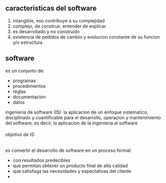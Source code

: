 ## caracteristicas del software

1. intangible, eso contribuye a su complejidad
2. complejo, de construir, entender de explicar
3. es desarrollado y no construido 
4. existencia de pedidos de cambio y evolucion constante de su funcion y/o estructura

## software
es un conjunto de:
- programas
- procedimientos
- reglas
- documentacion
- datos

ingenieria de software (IS): la aplicacion de un enfoque sistematico, disciplinado y cuantificable para el desarrollo, operacion y mantenimiento del software; es decir, la aplicacion de la ingenieria al software

###### objetivo de IS:
es convertir el desarrollo de software en un proceso formal:
- con resultados predecibles
- que permitan obtener un producto final de alta calidad
- que satisfaga las necesidades y espectativas del cliente
-


